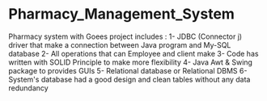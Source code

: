 # Pharmacy_Management_System

Pharmacy system with Goees 
project includes :
1- JDBC (Connector j) driver that make a connection between Java program and My-SQL database
2- All operations that can Employee and client make 
3- Code has written with SOLID Principle to make more flexibility 
4- Java Awt & Swing package to provides GUIs
5- Relational database or Relational DBMS
6- System's database had a good design and clean tables without any data redundancy
